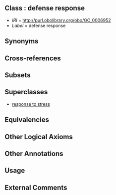 
## Class : defense response

 * *IRI* = http://purl.obolibrary.org/obo/GO_0006952
 * *Label* = defense response

## Synonyms


## Cross-references


## Subsets


## Superclasses

 * [response to stress](../../GO/50/GO_0006950.md)

## Equivalencies


## Other Logical Axioms


## Other Annotations


## Usage


## External Comments

